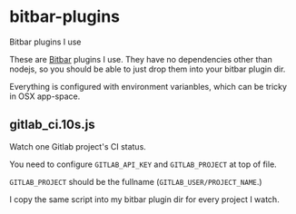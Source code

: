 # bitbar-plugins

Bitbar plugins I use


These are [Bitbar](https://github.com/matryer/bitbar) plugins I use. They have no dependencies other than nodejs, so you should be able to just drop them into your bitbar plugin dir.

Everything is configured with environment varianbles, which can be tricky in OSX app-space.

## gitlab_ci.10s.js

Watch one Gitlab project's CI status. 

You need to configure `GITLAB_API_KEY` and `GITLAB_PROJECT` at top of file.

`GITLAB_PROJECT` should be the fullname (`GITLAB_USER/PROJECT_NAME`.)

I copy the same script into my bitbar plugin dir for every project I watch.